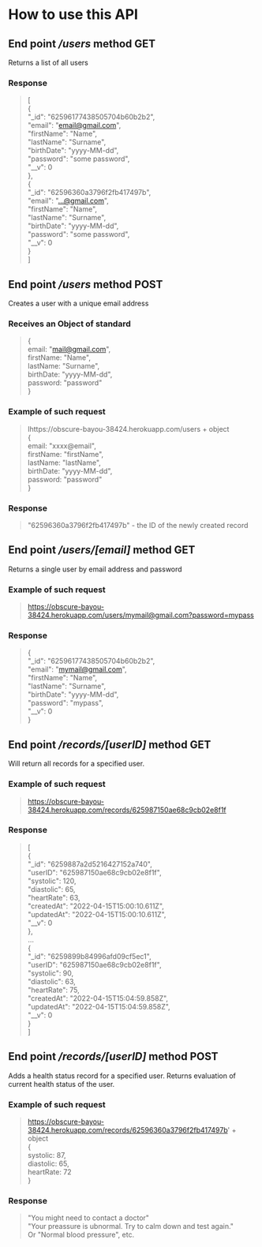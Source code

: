 # How to use this API <br>

## End point */users* method GET<br>

Returns a list of all users<br>

### Response<br>
>[<br>
>    {<br>
>        "_id": "62596177438505704b60b2b2",<br>
>        "email": "email@gmail.com",<br>
>        "firstName": "Name",<br>
>        "lastName": "Surname",<br>
>        "birthDate": "yyyy-MM-dd",<br>
>        "password": "some password",<br>
>        "__v": 0<br>
>    },<br>
>    {<br>
>        "_id": "62596360a3796f2fb417497b",<br>
>        "email": "...@gmail.com",<br>
>        "firstName": "Name",<br>
>        "lastName": "Surname",<br>
>        "birthDate": "yyyy-MM-dd",<br>
>        "password": "some password",<br>
>        "__v": 0<br>
>    }<br>
>]<br>

## End point */users* method POST<br>

Creates a user with a unique email address<br>

### Receives an Object of standard<br>

>    {<br>
>        email: "mail@gmail.com",<br>
>        firstName: "Name",<br>
>        lastName: "Surname",<br>
>        birthDate: "yyyy-MM-dd",<br>
>        password: "password"<br>
>    }<br>

### Example of such request<br>
>lhttps://obscure-bayou-38424.herokuapp.com/users + object <br>
>   {<br>
>        email: "xxxx@email",<br>
>        firstName: "firstName",<br>
>        lastName: "lastName",<br>
>        birthDate: "yyyy-MM-dd",<br>
>        password: "password"<br>
>   }<br>

### Response<br>
>"62596360a3796f2fb417497b"   - the ID of the newly created record<br>


## End point */users/[email]* method GET<br>

Returns a single user by email address and password<br>

### Example of such request<br>

>https://obscure-bayou-38424.herokuapp.com/users/mymail@gmail.com?password=mypass<br>

### Response<br>
>{<br>
>    "_id": "62596177438505704b60b2b2",<br>
>    "email": "mymail@gmail.com",<br>
>    "firstName": "Name",<br>
>    "lastName": "Surname",<br>
>    "birthDate": "yyyy-MM-dd",<br>
>    "password": "mypass",<br>
>    "__v": 0<br>
>}<br>

## End point */records/[userID]* method GET<br>

Will return all records for a specified user.<br>

### Example of such request<br>

>https://obscure-bayou-38424.herokuapp.com/records/625987150ae68c9cb02e8f1f<br>

### Response<br>
>[<br>
>    {<br>
>        "_id": "6259887a2d5216427152a740",<br>
>        "userID": "625987150ae68c9cb02e8f1f",<br>
>        "systolic": 120,<br>
>        "diastolic": 65,<br>
>        "heartRate": 63,<br>
>        "createdAt": "2022-04-15T15:00:10.611Z",<br>
>        "updatedAt": "2022-04-15T15:00:10.611Z",<br>
>        "__v": 0<br>
>    },<br>
>   ...<br>
>    {<br>
>        "_id": "6259899b84996afd09cf5ec1",<br>
>        "userID": "625987150ae68c9cb02e8f1f",<br>
>        "systolic": 90,<br>
>        "diastolic": 63,<br>
>        "heartRate": 75,<br>
>        "createdAt": "2022-04-15T15:04:59.858Z",<br>
>        "updatedAt": "2022-04-15T15:04:59.858Z",<br>
>        "__v": 0<br>
>    }<br>
>]<br>

## End point */records/[userID]* method POST<br>

Adds a health status record for a specified user. Returns evaluation of current health status of the user.<br>

### Example of such request<br>

>https://obscure-bayou-38424.herokuapp.com/records/62596360a3796f2fb417497b' + object <br>
>{<br>
>    systolic: 87,<br>
>    diastolic: 65,<br>
>    heartRate: 72<br>
>}<br>

### Response<br>
>"You might need to contact a doctor" <br>
>"Your preassure is ubnormal. Try to calm down and test again." <br>
>Or "Normal blood pressure", etc.<br>